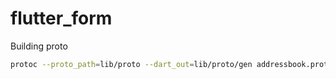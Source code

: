 # flutter_form

Building proto

```bash
protoc --proto_path=lib/proto --dart_out=lib/proto/gen addressbook.proto google/protobuf/timestamp.proto google/protobuf/field_mask.proto
```

